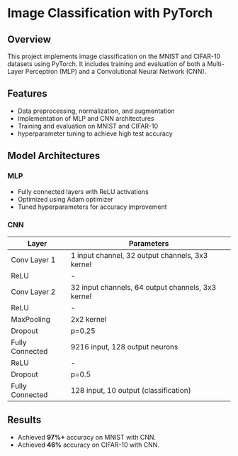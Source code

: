 # Image Classification with PyTorch

## Overview
This project implements image classification on the MNIST and CIFAR-10 datasets using PyTorch. It includes training and evaluation of both a Multi-Layer Perceptron (MLP) and a Convolutional Neural Network (CNN).

## Features
- Data preprocessing, normalization, and augmentation
- Implementation of MLP and CNN architectures
- Training and evaluation on MNIST and CIFAR-10
- hyperparameter tuning to achieve high test accuracy

## Model Architectures
### MLP
- Fully connected layers with ReLU activations
- Optimized using Adam optimizer
- Tuned hyperparameters for accuracy improvement

### CNN
| Layer          | Parameters                                  |
|---------------|--------------------------------------------|
| Conv Layer 1  | 1 input channel, 32 output channels, 3x3 kernel |
| ReLU          | -                                          |
| Conv Layer 2  | 32 input channels, 64 output channels, 3x3 kernel |
| ReLU          | -                                          |
| MaxPooling    | 2x2 kernel                                 |
| Dropout       | p=0.25                                     |
| Fully Connected | 9216 input, 128 output neurons           |
| ReLU          | -                                          |
| Dropout       | p=0.5                                      |
| Fully Connected | 128 input, 10 output (classification)    |

## Results
- Achieved **97%+** accuracy on MNIST with CNN.
- Achieved **46%** accuracy on CIFAR-10 with CNN.